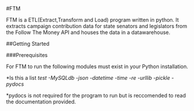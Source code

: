 #FTM 

FTM is a ETL(Extract,Transform and Load) program written in python. It extracts campaign contribution data for state senators and legislators from the Follow The Money API and houses the data in a datawarehouse.

##Getting Started

###Prerequisites

For FTM to run the following modules must exist in your Python installation. 

*Is this a list
*test
-MySQLdb
-json
-datetime
-time
-re
-urllib
-pickle
-pydocs*

*pydocs is not required for the program to run but is reccomended to read the documentation provided. 



